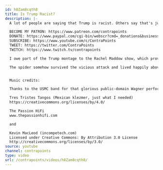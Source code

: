 ```yaml
---
id: h8Zam8cqth8
title: Is Trump Racist?
description: |-
  A lot of people are saying that Trump is racist. Others say that's just liberal media bias. But is it? Let's find out!

  BECOME MY PATRON: https://www.patreon.com/contrapoints
  DONATE: https://www.paypal.com/cgi-bin/webscr?cmd=_donations&business=QAXL4AUZAQY7C&lc=US&item_name=ContraPoints&currency_code=USD&bn=PP%2dDonationsBF%3abtn_donateCC_LG%2egif%3aNonHosted
  SUBSCRIBE: https://www.youtube.com/c/ContraPoints
  TWEET: https://twitter.com/ContraPoints
  TWITCH: https://www.twitch.tv/contrapoints

  I owe part of the Trump montage to the Rachel Maddow show, which provided the source material for much of that.

  The spider somehow survived the vicious attack and lived happily above my door as my YouTube costar for several days, before I decided I couldn't rule out its being a brown recluse and smashed it with a boot.


  Music credits:

  Thanks to the USMC band for that glorious public-domain Wagner performance.

  Tres Tristes Tangos (Mexican klezmer, just what I needed)
  https://creativecommons.org/licenses/by/4.0/

  The Passion HiFi
  www.thepassionhifi.com

  and

  Kevin MacLeod (incompetech.com)
  Licensed under Creative Commons: By Attribution 3.0 License
  http://creativecommons.org/licenses/by/3.0/
source: youtube
channel: contrapoints
type: video
url: /contrapoints/videos/h8Zam8cqth8/
---
```


